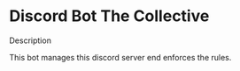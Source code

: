 # Discord Bot The Collective

Description

This bot manages this discord server end enforces the rules.
